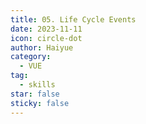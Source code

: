 ```yaml
---
title: 05. Life Cycle Events
date: 2023-11-11
icon: circle-dot
author: Haiyue
category:
  - VUE
tag:
  - skills
star: false
sticky: false
---
```

